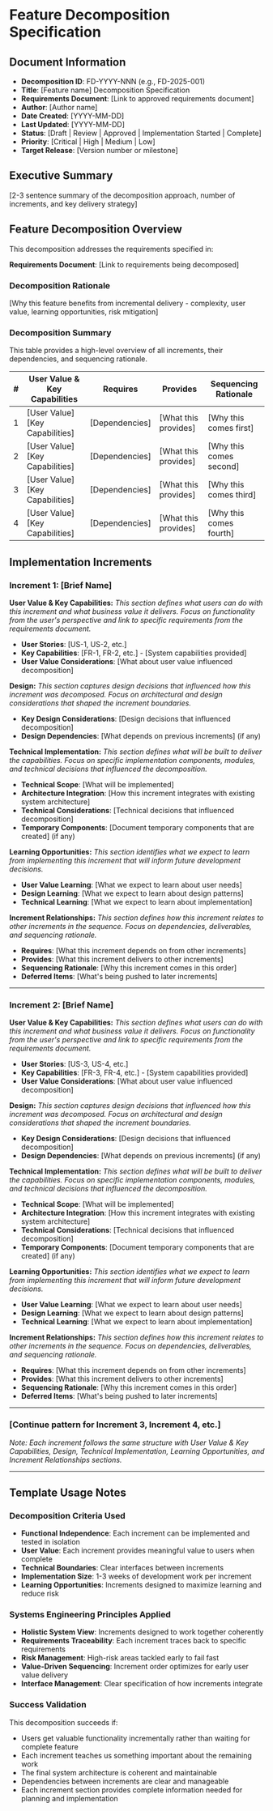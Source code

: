 # Feature Decomposition Specification

## Document Information

- **Decomposition ID**: FD-YYYY-NNN (e.g., FD-2025-001)
- **Title**: [Feature name] Decomposition Specification
- **Requirements Document**: [Link to approved requirements document]
- **Author**: [Author name]
- **Date Created**: [YYYY-MM-DD]
- **Last Updated**: [YYYY-MM-DD]
- **Status**: [Draft | Review | Approved | Implementation Started | Complete]
- **Priority**: [Critical | High | Medium | Low]
- **Target Release**: [Version number or milestone]

## Executive Summary

[2-3 sentence summary of the decomposition approach, number of increments, and key delivery strategy]


## Feature Decomposition Overview

This decomposition addresses the requirements specified in:

**Requirements Document**: [Link to requirements being decomposed]

### Decomposition Rationale
[Why this feature benefits from incremental delivery - complexity, user value, learning opportunities, risk mitigation]

### Decomposition Summary
This table provides a high-level overview of all increments, their dependencies, and sequencing rationale.

| # | User Value & Key Capabilities | Requires | Provides | Sequencing Rationale |
|---|------------------------------|----------|----------|---------------------|
| 1 | [User Value]<br>[Key Capabilities] | [Dependencies] | [What this provides] | [Why this comes first] |
| 2 | [User Value]<br>[Key Capabilities] | [Dependencies] | [What this provides] | [Why this comes second] |
| 3 | [User Value]<br>[Key Capabilities] | [Dependencies] | [What this provides] | [Why this comes third] |
| 4 | [User Value]<br>[Key Capabilities] | [Dependencies] | [What this provides] | [Why this comes fourth] |

## Implementation Increments

### Increment 1: [Brief Name]

**User Value & Key Capabilities:**
*This section defines what users can do with this increment and what business value it delivers. Focus on functionality from the user's perspective and link to specific requirements from the requirements document.*

- **User Stories**: [US-1, US-2, etc.]
- **Key Capabilities**: [FR-1, FR-2, etc.] - [System capabilities provided]
- **User Value Considerations**: [What about user value influenced decomposition]

**Design:**
*This section captures design decisions that influenced how this increment was decomposed. Focus on architectural and design considerations that shaped the increment boundaries.*

- **Key Design Considerations**: [Design decisions that influenced decomposition]
- **Design Dependencies**: [What depends on previous increments] (if any)

**Technical Implementation:**
*This section defines what will be built to deliver the capabilities. Focus on specific implementation components, modules, and technical decisions that influenced the decomposition.*

- **Technical Scope**: [What will be implemented]
- **Architecture Integration**: [How this increment integrates with existing system architecture]
- **Technical Considerations**: [Technical decisions that influenced decomposition]
- **Temporary Components**: [Document temporary components that are created] (if any)

**Learning Opportunities:**
*This section identifies what we expect to learn from implementing this increment that will inform future development decisions.*

- **User Value Learning**: [What we expect to learn about user needs]
- **Design Learning**: [What we expect to learn about design patterns]
- **Technical Learning**: [What we expect to learn about implementation]

**Increment Relationships:**
*This section defines how this increment relates to other increments in the sequence. Focus on dependencies, deliverables, and sequencing rationale.*

- **Requires**: [What this increment depends on from other increments]
- **Provides**: [What this increment delivers to other increments]
- **Sequencing Rationale**: [Why this increment comes in this order]
- **Deferred Items**: [What's being pushed to later increments]

---

### Increment 2: [Brief Name]

**User Value & Key Capabilities:**
*This section defines what users can do with this increment and what business value it delivers. Focus on functionality from the user's perspective and link to specific requirements from the requirements document.*

- **User Stories**: [US-3, US-4, etc.]
- **Key Capabilities**: [FR-3, FR-4, etc.] - [System capabilities provided]
- **User Value Considerations**: [What about user value influenced decomposition]

**Design:**
*This section captures design decisions that influenced how this increment was decomposed. Focus on architectural and design considerations that shaped the increment boundaries.*

- **Key Design Considerations**: [Design decisions that influenced decomposition]
- **Design Dependencies**: [What depends on previous increments] (if any)

**Technical Implementation:**
*This section defines what will be built to deliver the capabilities. Focus on specific implementation components, modules, and technical decisions that influenced the decomposition.*

- **Technical Scope**: [What will be implemented]
- **Architecture Integration**: [How this increment integrates with existing system architecture]
- **Technical Considerations**: [Technical decisions that influenced decomposition]
- **Temporary Components**: [Document temporary components that are created] (if any)

**Learning Opportunities:**
*This section identifies what we expect to learn from implementing this increment that will inform future development decisions.*

- **User Value Learning**: [What we expect to learn about user needs]
- **Design Learning**: [What we expect to learn about design patterns]
- **Technical Learning**: [What we expect to learn about implementation]

**Increment Relationships:**
*This section defines how this increment relates to other increments in the sequence. Focus on dependencies, deliverables, and sequencing rationale.*

- **Requires**: [What this increment depends on from other increments]
- **Provides**: [What this increment delivers to other increments]
- **Sequencing Rationale**: [Why this increment comes in this order]
- **Deferred Items**: [What's being pushed to later increments]

---

### [Continue pattern for Increment 3, Increment 4, etc.]

*Note: Each increment follows the same structure with User Value & Key Capabilities, Design, Technical Implementation, Learning Opportunities, and Increment Relationships sections.*

---

## Template Usage Notes

### Decomposition Criteria Used
- **Functional Independence**: Each increment can be implemented and tested in isolation
- **User Value**: Each increment provides meaningful value to users when complete  
- **Technical Boundaries**: Clear interfaces between increments
- **Implementation Size**: 1-3 weeks of development work per increment
- **Learning Opportunities**: Increments designed to maximize learning and reduce risk

### Systems Engineering Principles Applied
- **Holistic System View**: Increments designed to work together coherently
- **Requirements Traceability**: Each increment traces back to specific requirements
- **Risk Management**: High-risk areas tackled early to fail fast
- **Value-Driven Sequencing**: Increment order optimizes for early user value delivery
- **Interface Management**: Clear specification of how increments integrate

### Success Validation
This decomposition succeeds if:
- Users get valuable functionality incrementally rather than waiting for complete feature
- Each increment teaches us something important about the remaining work
- The final system architecture is coherent and maintainable
- Dependencies between increments are clear and manageable
- Each increment section provides complete information needed for planning and implementation 